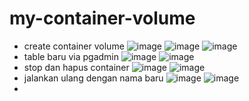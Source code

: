 # my-container-volume

- create container volume
  ![image](https://github.com/luthfifahrizki/my-container-volume/assets/171332945/973b663d-ab0d-4ccc-83af-2a0461a2ba61)
  ![image](https://github.com/luthfifahrizki/my-container-volume/assets/171332945/58f53101-8cc4-486b-94e3-810424ab8738)
  ![image](https://github.com/luthfifahrizki/my-container-volume/assets/171332945/d9d97847-82eb-49a6-bf50-f79a2ebb37d8)
- table baru via pgadmin
  ![image](https://github.com/luthfifahrizki/my-container-volume/assets/171332945/cd33f5db-7ff1-46d3-990d-e6e86c22f9fc)
  ![image](https://github.com/luthfifahrizki/my-container-volume/assets/171332945/650c4c3c-4d7c-42ab-bdf4-77b9c9d030f3)
- stop dan hapus container
  ![image](https://github.com/luthfifahrizki/my-container-volume/assets/171332945/c8f623d8-40da-436f-b6cc-a2c3ba1c5d87)
  ![image](https://github.com/luthfifahrizki/my-container-volume/assets/171332945/179907c9-9982-4a8f-91e5-d8169a0f36fc)
- jalankan ulang dengan nama baru
  ![image](https://github.com/luthfifahrizki/my-container-volume/assets/171332945/78325a30-5839-4b31-bcd9-690c2a81e993)
  ![image](https://github.com/luthfifahrizki/my-container-volume/assets/171332945/9472c559-727b-4df1-bfc9-27185725efaf)
-









